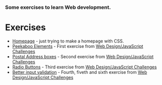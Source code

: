 <h3>Some exercises to learn Web development.</h3>

# Exercises

- [Homepage](https://github.com/Zembrani/WEB/tree/master/homepage) - just trying to make a homepage with CSS.
- [Peekaboo Elements](https://github.com/Zembrani/WEB/tree/master/Peekaboo%20Elements) - First exercise from [Web Design/JavaScript Challenges](https://en.wikiversity.org/wiki/Web_Design/JavaScript_Challenges)
- [Postal Address boxes](https://github.com/Zembrani/WEB/tree/master/Postal%20Address%20boxes) - Second exercise from [Web Design/JavaScript Challenges](https://en.wikiversity.org/wiki/Web_Design/JavaScript_Challenges)
- [Radio Buttons](https://github.com/Zembrani/WEB/tree/master/Radio%20Buttons) - Third exercise from [Web Design/JavaScript Challenges](https://en.wikiversity.org/wiki/Web_Design/JavaScript_Challenges)
- [Better input validation](https://github.com/Zembrani/WEB/tree/master/Better%20input%20validation) - Fourth, fiveth and sixth exercise from [Web Design/JavaScript Challenges](https://en.wikiversity.org/wiki/Web_Design/JavaScript_Challenges)



